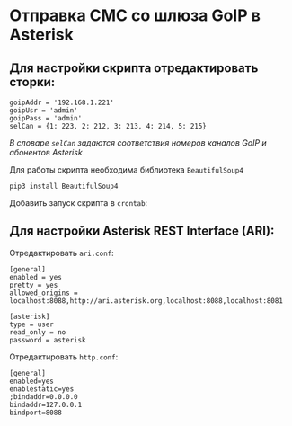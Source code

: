 # Отправка СМС со шлюза GoIP в Asterisk

## Для настройки скрипта отредактировать сторки:

```
goipAddr = '192.168.1.221'
goipUsr = 'admin'
goipPass = 'admin'
selCan = {1: 223, 2: 212, 3: 213, 4: 214, 5: 215}
```

_В словаре ```selCan``` задаются соответствия номеров каналов GoIP и абонентов Asterisk_

Для работы скрипта необходима библиотека ``BeautifulSoup4``

```pip3 install BeautifulSoup4```

Добавить запуск скрипта в ```crontab```:

## Для настройки Asterisk REST Interface (ARI):

Отредактировать ```ari.conf```:

```
[general]
enabled = yes
pretty = yes
allowed_origins = localhost:8088,http://ari.asterisk.org,localhost:8088,localhost:8081

[asterisk]
type = user
read_only = no
password = asterisk
```

Отредактировать ```http.conf```:
```
[general]
enabled=yes
enablestatic=yes
;bindaddr=0.0.0.0
bindaddr=127.0.0.1
bindport=8088
```
